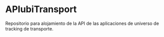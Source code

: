 # APIubiTransport
Repositorio para alojamiento de la API de las aplicaciones de universo de tracking de transporte.
